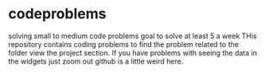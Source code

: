 # codeproblems
solving small  to medium code problems goal to solve at least 5 a week
THis repository contains coding problems to find the problem related to the folder view the project section.
If you have problems with seeing the data in the widgets just zoom out github is a little weird here.
